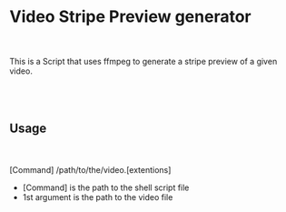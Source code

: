 # Video Stripe Preview generator
<br></br>
This is a Script that uses ffmpeg to generate a stripe preview of a given video.
<br></br><br></br>

## Usage
<br></br>
[Command]  /path/to/the/video.[extentions]

- [Command] is the path to the shell script file
- 1st argument is the path to the video file